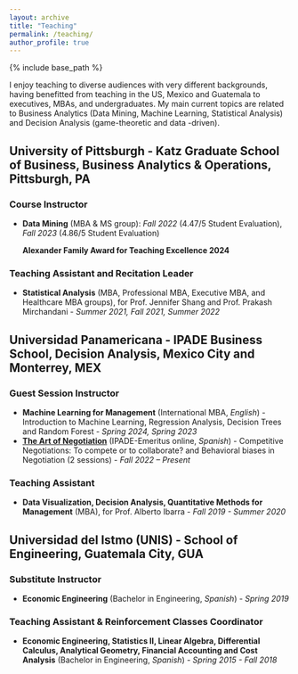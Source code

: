 ```yaml
---
layout: archive
title: "Teaching"
permalink: /teaching/
author_profile: true
---
```


{% include base_path %}

I enjoy teaching to diverse audiences with very different backgrounds, having benefitted from teaching in the US, Mexico and Guatemala to executives, MBAs, and undergraduates. My main current topics are related to Business Analytics (Data Mining, Machine Learning, Statistical Analysis) and Decision Analysis (game-theoretic and data -driven). 

## University of Pittsburgh - Katz Graduate School of Business, Business Analytics & Operations, Pittsburgh, PA

### Course Instructor
- **Data Mining** (MBA & MS group): *Fall 2022* (4.47/5 Student Evaluation), *Fall 2023* (4.86/5 Student Evaluation)
  
  **Alexander Family Award for Teaching Excellence 2024**

### Teaching Assistant and Recitation Leader
- **Statistical Analysis** (MBA, Professional MBA, Executive MBA, and Healthcare MBA groups), for Prof. Jennifer Shang and Prof. Prakash Mirchandani - *Summer 2021, Fall 2021, Summer 2022*

## Universidad Panamericana - IPADE Business School, Decision Analysis, Mexico City and Monterrey, MEX

### Guest Session Instructor
- **Machine Learning for Management** (International MBA, *English*) - Introduction to Machine Learning, Regression Analysis, Decision Trees and Random Forest - *Spring 2024, Spring 2023*
- [**The Art of Negotiation**](https://online.ipade.mx/negociacion-arte-ciencia) (IPADE-Emeritus online, *Spanish*) - Competitive Negotiations: To compete or to collaborate? and Behavioral biases in Negotiation (2 sessions) - *Fall 2022 – Present*

### Teaching Assistant
- **Data Visualization, Decision Analysis, Quantitative Methods for Management** (MBA), for Prof. Alberto Ibarra - *Fall 2019 - Summer 2020*

## Universidad del Istmo (UNIS) - School of Engineering, Guatemala City, GUA

### Substitute Instructor
- **Economic Engineering** (Bachelor in Engineering, *Spanish*) - *Spring 2019*

### Teaching Assistant & Reinforcement Classes Coordinator
- **Economic Engineering, Statistics II, Linear Algebra, Differential Calculus, Analytical Geometry, Financial Accounting and Cost Analysis** (Bachelor in Engineering, *Spanish*) - *Spring 2015 - Fall 2018*

